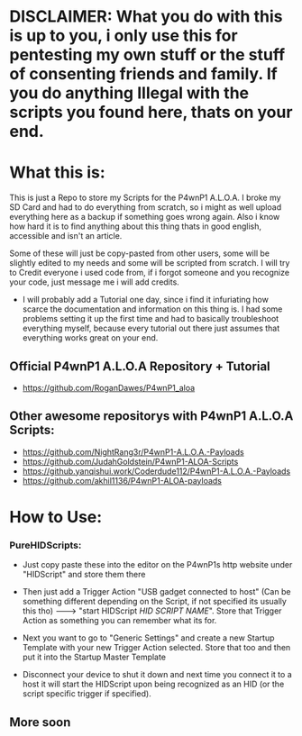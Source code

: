 # DISCLAIMER: What you do with this is up to you, i only use this for pentesting my own stuff or the stuff of consenting friends and family. If you do anything Illegal with the scripts you found here, thats on your end.

# What this is:
This is just a Repo to store my Scripts for the P4wnP1 A.L.O.A.
I broke my SD Card and had to do everything from scratch, so i might as well upload everything here as a backup if something goes wrong again.
Also i know how hard it is to find anything about this thing thats in good english, accessible and isn't an article.

Some of these will just be copy-pasted from other users, some will be slightly edited to my needs and some will be scripted from scratch.
I will try to Credit everyone i used code from, if i forgot someone and you recognize your code, just message me i will add credits.

* I will probably add a Tutorial one day, since i find it infuriating how scarce the documentation and information on this thing is. I had some problems setting it up the first time and had to basically troubleshoot everything myself, because every tutorial out there just assumes that everything works great on your end.

## Official P4wnP1 A.L.O.A Repository + Tutorial
* https://github.com/RoganDawes/P4wnP1_aloa

## Other awesome repositorys with P4wnP1 A.L.O.A Scripts:
* https://github.com/NightRang3r/P4wnP1-A.L.O.A.-Payloads
* https://github.com/JudahGoldstein/P4wnP1-ALOA-Scripts
* https://github.yanqishui.work/Coderdude112/P4wnP1-A.L.O.A.-Payloads
* https://github.com/akhil1136/P4wnP1-ALOA-payloads


# How to Use:
### PureHIDScripts:
* Just copy paste these into the editor on the P4wnP1s http website under "HIDScript" and store them there

* Then just add a Trigger Action "USB gadget connected to host" (Can be something different depending on the Script, if not specified its usually this tho) ---> "start HIDScript *HID SCRIPT NAME*". Store that Trigger Action as something you can remember what its for.

* Next you want to go to "Generic Settings" and create a new Startup Template with your new Trigger Action selected. Store that too and then put it into the Startup Master Template

* Disconnect your device to shut it down and next time you connect it to a host it will start the HIDScript upon being recognized as an HID (or the script specific trigger if specified).

## More soon
